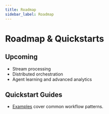 ```yaml
---
title: Roadmap
sidebar_label: Roadmap
---
```


# Roadmap & Quickstarts

## Upcoming
- Stream processing
- Distributed orchestration
- Agent learning and advanced analytics

## Quickstart Guides
- [Examples](./examples.md) cover common workflow patterns.
